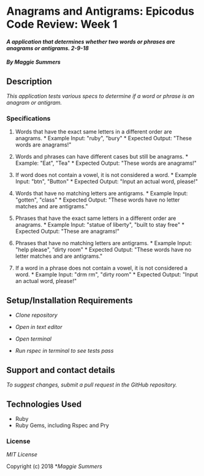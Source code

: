 # Anagrams and Antigrams: Epicodus Code Review: Week 1

#### _A application that determines whether two words or phrases are anagrams or antigrams. 2-9-18_

#### _By Maggie Summers_

## Description

_This application tests various specs to determine if a word or phrase is an anagram or antigram._

### Specifications
  1. Words that have the exact same letters in a different order are anagrams.
    * Example Input: "ruby", "bury"
    * Expected Output: "These words are anagrams!"

  2. Words and phrases can have different cases but still be anagrams.
    * Example: "Eat", "Tea"
    * Expected Output: "These words are anagrams!"

  3. If word does not contain a vowel, it is not considered a word.
    * Example Input: "btn", "Button"
    * Expected Output: "Input an actual word, please!"

  4. Words that have no matching letters are antigrams.
    * Example Input: "gotten", "class"
    * Expected Output: "These words have no letter matches and are antigrams."

  5. Phrases that have the exact same letters in a different order are anagrams.
    * Example Input: "statue of liberty", "built to stay free"
    * Expected Output: "These are anagrams!"

  6. Phrases that have no matching letters are antigrams.
    * Example Input: "help please", "dirty room"
    * Expected Output: "These words have no letter matches and are antigrams."

  7. If a word in a phrase does not contain a vowel, it is not considered a word.
    * Example Input: "drm rm", "dirty room"
    * Expected Output: "Input an actual word, please!"

## Setup/Installation Requirements

* _Clone repository_

* _Open in text editor_

* _Open terminal_

* _Run rspec in terminal to see tests pass_

## Support and contact details

_To suggest changes, submit a pull request in the GitHub repository._

## Technologies Used

* Ruby
* Ruby Gems, including Rspec and Pry

### License

*MIT License*

Copyright (c) 2018 **_Maggie Summers_*
